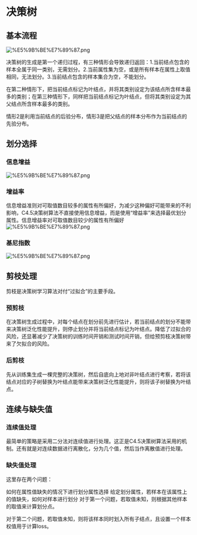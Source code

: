 
# 决策树

## 基本流程

![%E5%9B%BE%E7%89%87.png](attachment:%E5%9B%BE%E7%89%87.png)

决策树的生成是第一个递归过程，有三种情形会导致递归返回：1.当前结点包含的样本全属于同一类别，无需划分。2.当前属性集为空，或是所有样本在属性上取值相同，无法划分。3.当前结点包含的样本集合为空，不能划分。

在第二种情形下，把当前结点标记为叶结点，并将其类别设定为该结点所含样本最多的类别；在第三种情形下，同样把当前结点标记为叶结点，但将其类别设定为其父结点所含样本最多的类别。

情形2是利用当前结点的后验分布，情形3是把父结点的样本分布作为当前结点的先验分布。

## 划分选择

### 信息增益
![%E5%9B%BE%E7%89%87.png](attachment:%E5%9B%BE%E7%89%87.png)

### 增益率

信息增益准则对可取值数目较多的属性有所偏好，为减少这种偏好可能带来的不利影响，C4.5决策树算法不直接使用信息增益，而是使用“增益率”来选择最优划分属性。信息增益率对可取值数目较少的属性有所偏好![%E5%9B%BE%E7%89%87.png](attachment:%E5%9B%BE%E7%89%87.png)

### 基尼指数

![%E5%9B%BE%E7%89%87.png](attachment:%E5%9B%BE%E7%89%87.png)

## 剪枝处理

剪枝是决策树学习算法对付“过拟合”的主要手段。

### 预剪枝

在决策树生成过程中，对每个结点在划分前先进行估计，若当前结点的划分不能带来决策树泛化性能提升，则停止划分并将当前结点标记为叶结点。降低了过拟合的风险，还显著减少了决策树的训练时间开销和测试时间开销，但给预剪枝决策树带来了欠拟合的风险。

### 后剪枝
先从训练集生成一棵完整的决策树，然后自底向上地对非叶结点进行考察，若将该结点对应的子树替换为叶结点能带来决策树泛化性能提升，则将该子树替换为叶结点。

## 连续与缺失值
### 连续值处理

最简单的策略是采用二分法对连续值进行处理。这正是C4.5决策树算法采用的机制。还有就是对连续数据进行离散化，分为几个值，然后当作离散值进行处理。

### 缺失值处理

这里存在两个问题：

如何在属性值缺失的情况下进行划分属性选择
给定划分属性，若样本在该属性上的值缺失，如何对样本进行划分
对于第一个问题，若取值未知，则根据其他样本的取值来计算划分点。

对于第二个问题，若取值未知，则将该样本同时划入所有子结点，且设置一个样本权值用于计算loss。
